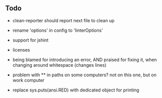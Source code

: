 Todo
----
* clean-reporter should report next file to clean up

* rename 'options' in config to 'linterOptions'

* support for jshint

* licenses

* being blamed for introducing an error, AND praised for fixing it,
  when changing around whitespace (changes lines)

* problem with ** in paths on some computers? 
  not on this one, but on work computer

* replace sys.puts(ansi.RED) with dedicated object for printing

